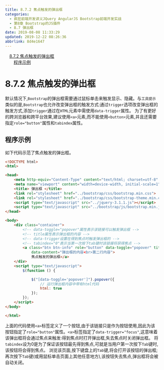 ```yaml
---
title: 8.7.2 焦点触发的弹出框
categories: 
  - 疯狂前端开发讲义JQuery AngularJS Bootstrap前端开发实战
  - 第8章 Bootstrap的JS插件
  - 8.7 弹出框
date: 2019-08-08 11:33:29
updated: 2019-12-22 08:26:36
abbrlink: 8d4e1647
---
```

<div id='my_toc'><a href="/JavaReadingNotes/8d4e1647/#8-7-2-焦点触发的弹出框" class="header_1">8.7.2 焦点触发的弹出框</a><br><a href="/JavaReadingNotes/8d4e1647/#程序示例" class="header_2">程序示例</a><br></div>
<style>.header_1{margin-left: 1em;}.header_2{margin-left: 2em;}.header_3{margin-left: 3em;}.header_4{margin-left: 4em;}.header_5{margin-left: 5em;}.header_6{margin-left: 6em;}</style>
<!--more-->
<script>if (navigator.platform.search('arm')==-1){document.getElementById('my_toc').style.display = 'none';}var e,p = document.getElementsByTagName('p');while (p.length>0) {e = p[0];e.parentElement.removeChild(e);}</script>

<!--end-->
<!--SSTStart-->
# 8.7.2 焦点触发的弹出框 #
<!--replace:tabindex=tab index-->
默认情况下,`Bootstrap`的弹出框需要通过鼠标单击来触发显示、隐藏。与`工具提示`类似的是,`Bootstrap`也允许改变弹出框的触发方式:通过`trigger`选项改变弹出框的触发方式,添加`trigger`通过在`HTML`元素中需使用`data-trigger`属性。
为了有更好的跨浏览器和跨平台效果,建议使用`<a>`元素,而不能使用`<button>`元素,并且还需要指定`role="button"`属性和`tabindex`属性。
## 程序示例 ##
如下代码示范了焦点触发的弹出框。
```html
<!DOCTYPE html>
<html>

<head>
    <meta http-equiv="Content-Type" content="text/html; charset=utf-8" />
    <meta name="viewport" content="width=device-width, initial-scale=1">
    <title> 弹出框 </title>
    <link rel="stylesheet" href="../bootstrap/css/bootstrap.min.css">
    <link rel="stylesheet" href="../bootstrap/css/bootstrap-theme.min.css">
    <script type="text/javascript" src="../jquery-3.1.1.js"></script>
    <script type="text/javascript" src="../bootstrap/js/bootstrap.min.js"></script>
</head>

<body>
    <div class="container">
        <!-- data-toggle="popover"属性表示该链接可以触发弹出框 -->
        <!-- title属性表示弹出框的内容 -->
        <!-- data-trigger设置在得到焦点时触发弹出框的 -->
        <!-- tabindex="0"表示当第一次按下tab键时该链接将获得焦点 -->
        <a class="btn btn-info" role="button" data-toggle="popover" title="焦点触发的弹出框" tabindex="0" data-trigger="focus"
            data-content="弹出框的内容<br>第二行内容">
            焦点触发的弹出框</a>
    </div>
    <script type="text/javascript">
        $(function () {

            $("[data-toggle='popover']").popover({
                // 运行弹出框内容中带有html代码
                html: true
            });
        });
    </script>
</body>

</html>
```
<!--replace:tabindex=tab index-->
上面的代码使用`<a>`标签定义了一个按钮,由于该链接只是作为按钮使用,因此为该按钮指定了`role="button"`属性。`<a>`标签指定了`data-trigger="focus"`,这意味着该弹出框将会通过焦点来触发:得到焦点时打开弹出框,失去焦点时关闭弹出框。
将`tabindex`设为0是为了保证该按钮最先得到焦点,可就是当用户第一次按下`Tab`键时,该按钮将会得到焦点。
浏览该页面,按下键盘上的`Tab`键,将会打开该按钮的弹出框;再次按下`Tab`键(或用鼠标单击页面上其他任意地方),该按钮失去焦点,弹出框将会被自动关闭。
<!--SSTStop-->

